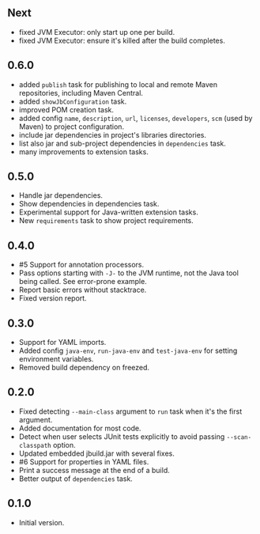 ## Next

- fixed JVM Executor: only start up one per build.
- fixed JVM Executor: ensure it's killed after the build completes.

## 0.6.0

- added `publish` task for publishing to local and remote Maven repositories, including Maven Central.
- added `showJbConfiguration` task.
- improved POM creation task.
- added config `name`, `description`, `url`, `licenses`, `developers`, `scm` (used by Maven) to project configuration.
- include jar dependencies in project's libraries directories.
- list also jar and sub-project dependencies in `dependencies` task.
- many improvements to extension tasks.

## 0.5.0

- Handle jar dependencies.
- Show dependencies in dependencies task.
- Experimental support for Java-written extension tasks.
- New `requirements` task to show project requirements.

## 0.4.0

- #5 Support for annotation processors.
- Pass options starting with `-J-` to the JVM runtime, not the Java tool being called. See error-prone example.
- Report basic errors without stacktrace.
- Fixed version report.

## 0.3.0

- Support for YAML imports.
- Added config `java-env`, `run-java-env` and `test-java-env` for setting environment variables.
- Removed build dependency on freezed. 

## 0.2.0

- Fixed detecting `--main-class` argument to `run` task when it's the first argument.
- Added documentation for most code.
- Detect when user selects JUnit tests explicitly to avoid passing `--scan-classpath` option.
- Updated embedded jbuild.jar with several fixes.
- #6 Support for properties in YAML files.
- Print a success message at the end of a build.
- Better output of `dependencies` task.

## 0.1.0

- Initial version.
